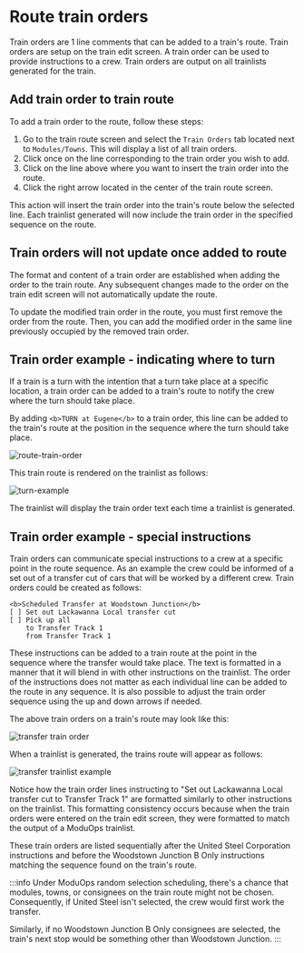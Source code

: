 # Route train orders

Train orders are 1 line comments that can be added to a train's route. Train orders are setup on the train edit screen. A train order can be used to provide instructions to a crew. Train orders are output on all trainlists generated for the train.

## Add train order to train route

To add a train order to the route, follow these steps:

1. Go to the train route screen and select the `Train Orders` tab located next to `Modules/Towns`. This will display a list of all train orders.
2. Click once on the line corresponding to the train order you wish to add.
3. Click on the line above where you want to insert the train order into the route.
4. Click the right arrow located in the center of the train route screen.

This action will insert the train order into the train's route below the selected line. Each trainlist generated will now include the train order in the specified sequence on the route.

## Train orders will not update once added to route

The format and content of a train order are established when adding the order to the train route. Any subsequent changes made to the order on the train edit screen will not automatically update the route.

To update the modified train order in the route, you must first remove the order from the route. Then, you can add the modified order in the same line previously occupied by the removed train order.

## Train order example - indicating where to turn

If a train is a turn with the intention that a turn take place at a specific location, a train order can be added to a train's route to notify the crew where the turn should take place.

By adding `<b>TURN at Eugene</b>` to a train order, this line can be added to the train's route at the position in the sequence where the turn should take place.

![route-train-order](/img/route-train-order.png)

This train route is rendered on the trainlist as follows:

![turn-example](/img/turn-example.png)

The trainlist will display the train order text each time a trainlist is generated.

## Train order example - special instructions

Train orders can communicate special instructions to a crew at a specific point in the route sequence. As an example the crew could be informed of a set out of a transfer cut of cars that will be worked by a different crew. Train orders could be created as follows:

```
<b>Scheduled Transfer at Woodstown Junction</b>
[ ] Set out Lackawanna Local transfer cut
[ ] Pick up all
    to Transfer Track 1
    from Transfer Track 1
```

These instructions can be added to a train route at the point in the sequence where the transfer would take place. The text is formatted in a manner that it will blend in with other instructions on the trainlist. The order of the instructions does not matter as each individual line can be added to the route in any sequence. It is also possible to adjust the train order sequence using the up and down arrows if needed.

The above train orders on a train's route may look like this:

![transfer train order](/img/transfer-train-order.png)

When a trainlist is generated, the trains route will appear as follows:

![transfer trainlist example](/img/transfer-trainlist.png)

Notice how the train order lines instructing to "Set out Lackawanna Local transfer cut to Transfer Track 1" are formatted similarly to other instructions on the trainlist. This formatting consistency occurs because when the train orders were entered on the train edit screen, they were formatted to match the output of a ModuOps trainlist.

These train orders are listed sequentially after the United Steel Corporation instructions and before the Woodstown Junction B Only instructions matching the sequence found on the train's route.

:::info
Under ModuOps random selection scheduling, there's a chance that modules, towns, or consignees on the train route might not be chosen. Consequently, if United Steel isn't selected, the crew would first work the transfer.

Similarly, if no Woodstown Junction B Only consignees are selected, the train's next stop would be something other than Woodstown Junction.
:::
